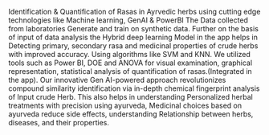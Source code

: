 Identification & Quantification of Rasas in Ayrvedic herbs using cutting edge technologies like Machine learning, GenAI & PowerBI The Data collected from laboratories Generate and train on synthetic data. Further on the basis of input of data analysis the Hybrid deep learning Model in the app helps in Detecting primary, secondary rasa and medicinal properties of crude herbs with improved accuracy. Using algorithms like SVM and KNN. We utilized tools such as Power BI, DOE and ANOVA for visual examination, graphical representation, statistical analysis of quantification of rasas.(Integrated in the app). Our innovative Gen AI-powered approach revolutionizes compound similarity identification via in-depth chemical fingerprint analysis of Input crude Herb. This also helps in understanding Personalized herbal treatments with precision using ayurveda, Medicinal choices based on ayurveda reduce side effects, understanding Relationship between herbs, diseases, and their properties.
